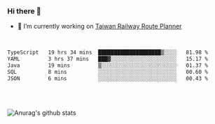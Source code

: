 ### Hi there 👋

- 🔭 I’m currently working on [Taiwan Railway Route Planner](https://github.com/Taiwan-Railway-Route-Planner)

<br/>

<!--START_SECTION:waka-->

```txt
TypeScript   19 hrs 34 mins  ████████████████████▒░░░░   81.98 %
YAML         3 hrs 37 mins   ███▓░░░░░░░░░░░░░░░░░░░░░   15.17 %
Java         19 mins         ▒░░░░░░░░░░░░░░░░░░░░░░░░   01.37 %
SQL          8 mins          ░░░░░░░░░░░░░░░░░░░░░░░░░   00.60 %
JSON         6 mins          ░░░░░░░░░░░░░░░░░░░░░░░░░   00.43 %
```

<!--END_SECTION:waka-->

<br/>
<br/>

![Anurag's github stats](https://github-readme-stats.vercel.app/api?username=DepickereSven&show_icons=true&theme=tokyonight)



<!--
**DepickereSven/DepickereSven** is a ✨ _special_ ✨ repository because its `README.md` (this file) appears on your GitHub profile.

Here are some ideas to get you started:

- 🔭 I’m currently working on ...
- 🌱 I’m currently learning ...
- 👯 I’m looking to collaborate on ...
- 🤔 I’m looking for help with ...
- 💬 Ask me about ...
- 📫 How to reach me: ...
- 😄 Pronouns: ...
- ⚡ Fun fact: ...
-->
